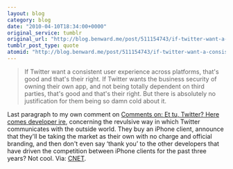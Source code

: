 ```yaml
---
layout: blog
category: blog
date: "2010-04-10T18:34:00+0000"
original_service: tumblr
original_url: "http://blog.benward.me/post/511154743/if-twitter-want-a-consistent-user-experience"
tumblr_post_type: quote
atomid: "http://blog.benward.me/post/511154743/if-twitter-want-a-consistent-user-experience"
---
```

> If Twitter want a consistent user experience across platforms, that's good and that's their right. If Twitter wants the business security of owning their own app, and not being totally dependent on third parties, that's good and that's their right. But there is absolutely no justification for them being so damn cold about it.

Last paragraph to my own comment on <a href="http://news.cnet.com/8601-13577_3-20002202.html?communityId=2072&targetCommunityId=2072&blogId=36&tag=mncol">Comments on: Et tu, Twitter? Here comes developer ire</a>, concerning the revulsive way in which Twitter communicates with the outside world. They buy an iPhone client, announce that they'll be taking the market as their own with no charge and official branding, and then don't even say ‘thank you’ to the other developers that have driven the competition between iPhone clients for the past three years? Not cool.
Via: [CNET](http://news.cnet.com/8601-13577_3-20002202.html?communityId=2072&targetCommunityId=2072&blogId=36&tag=mncol).